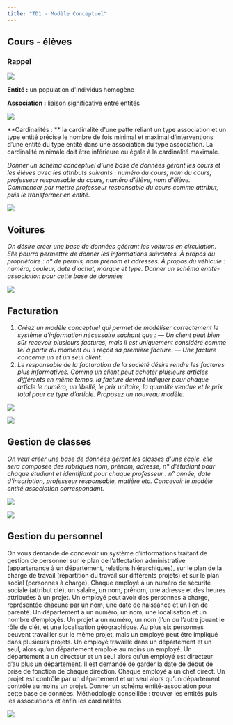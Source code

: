 ```yaml
---
title: "TD1 - Modèle Conceptuel"
---
```


## Cours - élèves

### Rappel

![](./img/fig2_04.png)

**Entité :** un population d'individus homogène

**Association :** liaison significative entre entités

![](./img/fig2_05.png)

**Cardinalités :
** la cardinalité d'une patte reliant un type association et un type entité précise le nombre de fois minimal et maximal d’interventions d’une entité du type entité dans une association du type association. La cardinalité minimale doit être inférieure ou égale à la cardinalité maximale.

*Donner un schéma conceptuel d'une base de données gérant les cours et les
élèves avec les attributs suivants : numéro du cours, nom du cours, professeur
responsable du cours, numéro d'élève, nom d'élève. Commencer par mettre
professeur responsable du cours comme attribut, puis le transformer en entité.*

![](./img/uml1.png)

## Voitures

*On désire créer une base de données géérant les voitures en circulation. Elle
pourra permettre de donner les informations suivantes. À propos du
propriétaire : n° de permis, nom prénom et adresses. À propos du véhicule :
numéro, couleur, date d'achat, marque et type. Donner un schéma entité-association pour cette base de données*

![](./img/uml2.png)

## Facturation

1. *Créez un modèle conceptuel qui permet de modéliser correctement le système d’information nécessaire sachant
   que :
   — Un client peut bien sûr recevoir plusieurs factures, mais il est uniquement considéré comme tel à partir
   du moment ou il reçoit sa première facture.
   — Une facture concerne un et un seul client.*
2. *Le responsable de la facturation de la société désire rendre les factures plus informatives. Comme un client
   peut acheter plusieurs articles différents en même temps, la facture devrait indiquer pour chaque article le
   numéro, un libellé, le prix unitaire, la quantité vendue et le prix total pour ce type d’article.
   Proposez un nouveau modèle.*

![](./img/uml3.png)

![](./img/uml4.png)

## Gestion de classes

*On veut créer une base de données gérant les classes d'une école. elle sera
composée des rubriques nom, prénom, adresse, n° d'étudiant pour chaque étudiant
et identifiant pour chaque professeur : n° année, date d'inscription, professeur
responsable, matière etc. Concevoir le modèle entité association correspondant.*

![](./img/uml5.png)

![](./img/uml6.png)

## Gestion du personnel

On vous demande de concevoir un système d’informations traitant de gestion de personnel sur le plan de
l’affectation administrative (appartenance à un département, relations hiérarchiques), sur le plan de la charge de
travail (répartition du travail sur différents projets) et sur le plan social (personnes à charge).
Chaque employé a un numéro de sécurité sociale (attribut clé), un salaire, un nom, prénom, une adresse et des
heures attribuées à un projet. Un employé peut avoir des personnes à charge, représentée chacune par un nom, une
date de naissance et un lien de parenté.
Un département a un numéro, un nom, une localisation et un nombre d’employés.
Un projet a un numéro, un nom (l’un ou l’autre jouant le rôle de clé), et une localisation géographique. Au plus
six personnes peuvent travailler sur le même projet, mais un employé peut être impliqué dans plusieurs projets.
Un employé travaille dans un département et un seul, alors qu’un département emploie au moins un employé. Un
département a un directeur et un seul alors qu’un employé est directeur d’au plus un département. Il est demandé
de garder la date de début de prise de fonction de chaque direction. Chaque employé a un chef direct. Un projet
est contrôlé par un département et un seul alors qu’un département contrôle au moins un projet.
Donner un schéma entité-association pour cette base de données.
Méthodologie conseillée : trouver les entités puis les associations et enfin les cardinalités.

![](./img/uml7.png)
